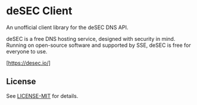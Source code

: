 # deSEC Client

An unofficial client library for the deSEC DNS API.

deSEC is a free DNS hosting service, designed with security in mind.
Running on open-source software and supported by SSE, deSEC is free for everyone to use.

[https://desec.io/]

## License

See [LICENSE-MIT](LICENSE-MIT) for details.
